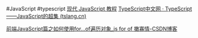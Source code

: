 
#JavaScript #typescript 
[现代 JavaScript 教程](https://zh.javascript.info/)
[TypeScript中文网 · TypeScript——JavaScript的超集 (tslang.cn)](https://www.tslang.cn/)

[前端JavaScript篇之如何使用for...of遍历对象_js for of 撖寡情-CSDN博客](https://blog.csdn.net/qq_37255976/article/details/136030856)
